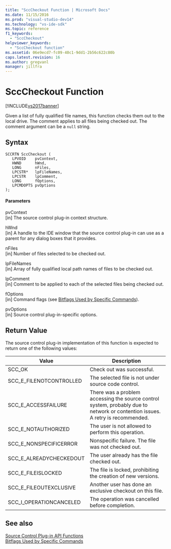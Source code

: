 ```yaml
---
title: "SccCheckout Function | Microsoft Docs"
ms.date: 11/15/2016
ms.prod: "visual-studio-dev14"
ms.technology: "vs-ide-sdk"
ms.topic: reference
f1_keywords: 
  - "SccCheckout"
helpviewer_keywords: 
  - "SccCheckout function"
ms.assetid: 06e9ecd7-fc09-40c1-9dd1-2b56c622c80b
caps.latest.revision: 16
ms.author: gregvanl
manager: jillfra
---
```

# SccCheckout Function
[!INCLUDE[vs2017banner](../includes/vs2017banner.md)]

Given a list of fully qualified file names, this function checks them out to the local drive. The comment applies to all files being checked out. The comment argument can be a `null` string.  
  
## Syntax  
  
```cpp#  
SCCRTN SccCheckout (  
   LPVOID    pvContext,  
   HWND      hWnd,  
   LONG      nFiles,  
   LPCSTR*   lpFileNames,  
   LPCSTR    lpComment,  
   LONG      fOptions,  
   LPCMDOPTS pvOptions  
);  
```  
  
#### Parameters  
 pvContext  
 [in] The source control plug-in context structure.  
  
 hWnd  
 [in] A handle to the IDE window that the source control plug-in can use as a parent for any dialog boxes that it provides.  
  
 nFiles  
 [in] Number of files selected to be checked out.  
  
 lpFileNames  
 [in] Array of fully qualified local path names of files to be checked out.  
  
 lpComment  
 [in] Comment to be applied to each of the selected files being checked out.  
  
 fOptions  
 [in] Command flags (see [Bitflags Used by Specific Commands](../extensibility/bitflags-used-by-specific-commands.md)).  
  
 pvOptions  
 [in] Source control plug-in-specific options.  
  
## Return Value  
 The source control plug-in implementation of this function is expected to return one of the following values:  
  
|Value|Description|  
|-----------|-----------------|  
|SCC_OK|Check out was successful.|  
|SCC_E_FILENOTCONTROLLED|The selected file is not under source code control.|  
|SCC_E_ACCESSFAILURE|There was a problem accessing the source control system, probably due to network or contention issues. A retry is recommended.|  
|SCC_E_NOTAUTHORIZED|The user is not allowed to perform this operation.|  
|SCC_E_NONSPECIFICERROR|Nonspecific failure. The file was not checked out.|  
|SCC_E_ALREADYCHECKEDOUT|The user already has the file checked out.|  
|SCC_E_FILEISLOCKED|The file is locked, prohibiting the creation of new versions.|  
|SCC_E_FILEOUTEXCLUSIVE|Another user has done an exclusive checkout on this file.|  
|SCC_I_OPERATIONCANCELED|The operation was cancelled before completion.|  
  
## See also  
 [Source Control Plug-in API Functions](../extensibility/source-control-plug-in-api-functions.md)   
 [Bitflags Used by Specific Commands](../extensibility/bitflags-used-by-specific-commands.md)
